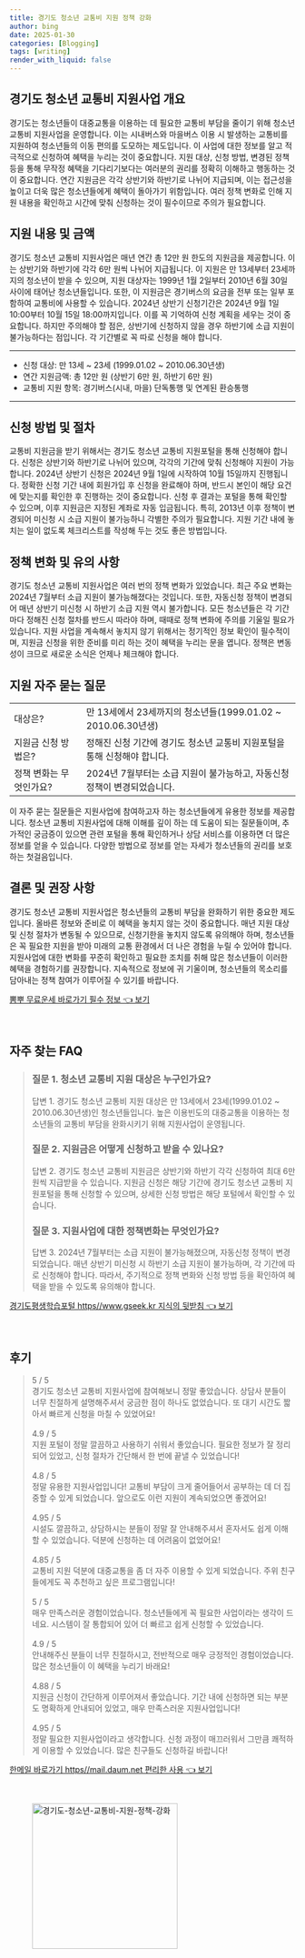 ```yaml
---
title: 경기도 청소년 교통비 지원 정책 강화
author: bing
date: 2025-01-30
categories: [Blogging]
tags: [writing]
render_with_liquid: false
---
```



<h2 id='청소년 교통비 지원사업 개요'>경기도 청소년 교통비 지원사업 개요</h2>

<p>경기도는 청소년들이 대중교통을 이용하는 데 필요한 교통비 부담을 줄이기 위해 청소년 교통비 지원사업을 운영합니다. 이는 시내버스와 마을버스 이용 시 발생하는 교통비를 지원하여 청소년들의 이동 편의를 도모하는 제도입니다. 이 사업에 대한 정보를 알고 적극적으로 신청하여 혜택을 누리는 것이 중요합니다. 지원 대상, 신청 방법, 변경된 정책 등을 통해 무작정 혜택을 기다리기보다는 여러분의 권리를 정확히 이해하고 행동하는 것이 중요합니다. 연간 지원금은 각각 상반기와 하반기로 나뉘어 지급되며, 이는 접근성을 높이고 더욱 많은 청소년들에게 혜택이 돌아가기 위함입니다. 여러 정책 변화로 인해 지원 내용을 확인하고 시간에 맞춰 신청하는 것이 필수이므로 주의가 필요합니다.</p>

<h2 id='지원 내용 및 금액'>지원 내용 및 금액</h2>

<p>경기도 청소년 교통비 지원사업은 매년 연간 총 12만 원 한도의 지원금을 제공합니다. 이는 상반기와 하반기에 각각 6만 원씩 나뉘어 지급됩니다. 이 지원은 만 13세부터 23세까지의 청소년이 받을 수 있으며, 지원 대상자는 1999년 1월 2일부터 2010년 6월 30일 사이에 태어난 청소년들입니다. 또한, 이 지원금은 경기버스의 요금을 전부 또는 일부 포함하여 교통비에 사용할 수 있습니다. 2024년 상반기 신청기간은 2024년 9월 1일 10:00부터 10월 15일 18:00까지입니다. 이를 꼭 기억하여 신청 계획을 세우는 것이 중요합니다. 하지만 주의해야 할 점은, 상반기에 신청하지 않을 경우 하반기에 소급 지원이 불가능하다는 점입니다. 각 기간별로 꼭 따로 신청을 해야 합니다.</p>

<hr />

<ul>
    <li>신청 대상: 만 13세 ~ 23세 (1999.01.02 ~ 2010.06.30년생)</li>
    <li>연간 지원금액: 총 12만 원 (상반기 6만 원, 하반기 6만 원)</li>
    <li>교통비 지원 항목: 경기버스(시내, 마을) 단독통행 및 연계된 환승통행</li>
</ul>

<hr />

<h2 id='신청 방법 및 절차'>신청 방법 및 절차</h2>

<p>교통비 지원금을 받기 위해서는 경기도 청소년 교통비 지원포털을 통해 신청해야 합니다. 신청은 상반기와 하반기로 나뉘어 있으며, 각각의 기간에 맞춰 신청해야 지원이 가능합니다. 2024년 상반기 신청은 2024년 9월 1일에 시작하여 10월 15일까지 진행됩니다. 정확한 신청 기간 내에 회원가입 후 신청을 완료해야 하며, 반드시 본인이 해당 요건에 맞는지를 확인한 후 진행하는 것이 중요합니다. 신청 후 결과는 포털을 통해 확인할 수 있으며, 이후 지원금은 지정된 계좌로 자동 입금됩니다. 특히, 2013년 이후 정책이 변경되어 미신청 시 소급 지원이 불가능하니 각별한 주의가 필요합니다. 지원 기간 내에 놓치는 일이 없도록 체크리스트를 작성해 두는 것도 좋은 방법입니다.</p>

<h2 id='정책 변화 및 유의 사항'>정책 변화 및 유의 사항</h2>

<p>경기도 청소년 교통비 지원사업은 여러 번의 정책 변화가 있었습니다. 최근 주요 변화는 2024년 7월부터 소급 지원이 불가능해졌다는 것입니다. 또한, 자동신청 정책이 변경되어 매년 상반기 미신청 시 하반기 소급 지원 역시 불가합니다. 모든 청소년들은 각 기간마다 정해진 신청 절차를 반드시 따라야 하며, 때때로 정책 변화에 주의를 기울일 필요가 있습니다. 지원 사업을 계속해서 놓치지 않기 위해서는 정기적인 정보 확인이 필수적이며, 지원금 신청을 위한 준비를 미리 하는 것이 혜택을 누리는 문을 엽니다. 정책은 변동성이 크므로 새로운 소식은 언제나 체크해야 합니다.</p>

<h2 id='지원 자주 묻는 질문'>지원 자주 묻는 질문</h2>

<table>
    <tr>
        <td>대상은?</td>
        <td>만 13세에서 23세까지의 청소년들(1999.01.02 ~ 2010.06.30년생)</td>
    </tr>
    <tr>
        <td>지원금 신청 방법은?</td>
        <td>정해진 신청 기간에 경기도 청소년 교통비 지원포털을 통해 신청해야 합니다.</td>
    </tr>
    <tr>
        <td>정책 변화는 무엇인가요?</td>
        <td>2024년 7월부터는 소급 지원이 불가능하고, 자동신청 정책이 변경되었습니다.</td>
    </tr>
</table>

<p>이 자주 묻는 질문들은 지원사업에 참여하고자 하는 청소년들에게 유용한 정보를 제공합니다. 청소년 교통비 지원사업에 대해 이해를 깊이 하는 데 도움이 되는 질문들이며, 추가적인 궁금증이 있으면 관련 포털을 통해 확인하거나 상담 서비스를 이용하면 더 많은 정보를 얻을 수 있습니다. 다양한 방법으로 정보를 얻는 자세가 청소년들의 권리를 보호하는 첫걸음입니다.</p>

<h2 id='결론 및 권장 사항'>결론 및 권장 사항</h2>

<p>경기도 청소년 교통비 지원사업은 청소년들의 교통비 부담을 완화하기 위한 중요한 제도입니다. 올바른 정보와 준비로 이 혜택을 놓치지 않는 것이 중요합니다. 매년 지원 대상 및 신청 절차가 변동될 수 있으므로, 신청기한을 놓치지 않도록 유의해야 하며, 청소년들은 꼭 필요한 지원을 받아 미래의 교통 환경에서 더 나은 경험을 누릴 수 있어야 합니다. 지원사업에 대한 변화를 꾸준히 확인하고 필요한 조치를 취해 많은 청소년들이 이러한 혜택을 경험하기를 권장합니다. 지속적으로 정보에 귀 기울이며, 청소년들의 목소리를 담아내는 정책 참여가 이루어질 수 있기를 바랍니다.</p>


<p><a class="click-button" title="뽐뿌 무료운세 바로가기 필수 정보" href="https://24nara.github.io/posts/%EB%BD%90%EB%BF%8C-%EB%AC%B4%EB%A3%8C%EC%9A%B4%EC%84%B8-%EB%B0%94%EB%A1%9C%EA%B0%80%EA%B8%B0-%ED%95%84%EC%88%98-%EC%A0%95%EB%B3%B4/" rel="dofollow">뽐뿌 무료운세 바로가기 필수 정보 👈 보기</a></p><br>
<h2 id='자주_찾는_FAQ'>자주 찾는 FAQ</h2>
<div itemscope="" itemtype="https://schema.org/FAQPage"> 
<blockquote> 
<div itemscope="" itemprop="mainEntity" itemtype="https://schema.org/Question"> 
<h3 itemprop="name">질문 1. 청소년 교통비 지원 대상은 누구인가요?</h3> 
<div itemscope="" itemprop="acceptedAnswer" itemtype="https://schema.org/Answer"> 
<span itemprop="text"> 
<p>답변 1. 경기도 청소년 교통비 지원 대상은 만 13세에서 23세(1999.01.02 ~ 2010.06.30년생)인 청소년들입니다. 높은 이용빈도의 대중교통을 이용하는 청소년들의 교통비 부담을 완화시키기 위해 지원사업이 운영됩니다.</p> 
</span> 
</div> 
</div> 

<div itemscope="" itemprop="mainEntity" itemtype="https://schema.org/Question"> 
<h3 itemprop="name">질문 2. 지원금은 어떻게 신청하고 받을 수 있나요?</h3> 
<div itemscope="" itemprop="acceptedAnswer" itemtype="https://schema.org/Answer"> 
<span itemprop="text"> 
<p>답변 2. 경기도 청소년 교통비 지원금은 상반기와 하반기 각각 신청하여 최대 6만 원씩 지급받을 수 있습니다. 지원금 신청은 해당 기간에 경기도 청소년 교통비 지원포털을 통해 신청할 수 있으며, 상세한 신청 방법은 해당 포털에서 확인할 수 있습니다.</p> 
</span> 
</div> 
</div> 

<div itemscope="" itemprop="mainEntity" itemtype="https://schema.org/Question"> 
<h3 itemprop="name">질문 3. 지원사업에 대한 정책변화는 무엇인가요?</h3> 
<div itemscope="" itemprop="acceptedAnswer" itemtype="https://schema.org/Answer"> 
<span itemprop="text"> 
<p>답변 3. 2024년 7월부터는 소급 지원이 불가능해졌으며, 자동신청 정책이 변경되었습니다. 매년 상반기 미신청 시 하반기 소급 지원이 불가능하며, 각 기간에 따로 신청해야 합니다. 따라서, 주기적으로 정책 변화와 신청 방법 등을 확인하여 혜택을 받을 수 있도록 유의해야 합니다.</p> 
</span> 
</div> 
</div> 

</blockquote> 
</div>
<p><a class="click-button" title="경기도평생학습포털 https//www.gseek.kr 지식의 뒷받침" href="https://24nara.github.io/posts/%EA%B2%BD%EA%B8%B0%EB%8F%84%ED%8F%89%EC%83%9D%ED%95%99%EC%8A%B5%ED%8F%AC%ED%84%B8-httpswww.gseek.kr-%EC%A7%80%EC%8B%9D%EC%9D%98-%EB%92%B7%EB%B0%9B%EC%B9%A8/" rel="dofollow">경기도평생학습포털 https//www.gseek.kr 지식의 뒷받침 👈 보기</a></p><br>
<h2 id='후기'>후기</h2>
<div itemscope itemtype="https://schema.org/Product">
  <blockquote>
  <div itemprop="review" itemscope itemtype="https://schema.org/Review">
      <div itemprop="reviewRating" itemscope itemtype="https://schema.org/Rating"> <span itemprop="ratingValue">5</span> / <span itemprop="bestRating">5</span> </div>
      <span itemprop="reviewBody">경기도 청소년 교통비 지원사업에 참여해보니 정말 좋았습니다. 상담사 분들이 너무 친절하게 설명해주셔서 궁금한 점이 하나도 없었습니다. 또 대기 시간도 짧아서 빠르게 신청을 마칠 수 있었어요!</span>
  </div>
  <br>
  <div itemprop="review" itemscope itemtype="https://schema.org/Review">
      <div itemprop="reviewRating" itemscope itemtype="https://schema.org/Rating"> <span itemprop="ratingValue">4.9</span> / <span itemprop="bestRating">5</span> </div>
      <span itemprop="reviewBody">지원 포털이 정말 깔끔하고 사용하기 쉬워서 좋았습니다. 필요한 정보가 잘 정리되어 있었고, 신청 절차가 간단해서 한 번에 끝낼 수 있었습니다!</span>
  </div>
  <br>
  <div itemprop="review" itemscope itemtype="https://schema.org/Review">
      <div itemprop="reviewRating" itemscope itemtype="https://schema.org/Rating"> <span itemprop="ratingValue">4.8</span> / <span itemprop="bestRating">5</span> </div>
      <span itemprop="reviewBody">정말 유용한 지원사업입니다! 교통비 부담이 크게 줄어들어서 공부하는 데 더 집중할 수 있게 되었습니다. 앞으로도 이런 지원이 계속되었으면 좋겠어요!</span>
  </div>
  <br>
  <div itemprop="review" itemscope itemtype="https://schema.org/Review">
      <div itemprop="reviewRating" itemscope itemtype="https://schema.org/Rating"> <span itemprop="ratingValue">4.95</span> / <span itemprop="bestRating">5</span> </div>
      <span itemprop="reviewBody">시설도 깔끔하고, 상담하시는 분들이 정말 잘 안내해주셔서 혼자서도 쉽게 이해할 수 있었습니다. 덕분에 신청하는 데 어려움이 없었어요!</span>
  </div>
  <br>
  <div itemprop="review" itemscope itemtype="https://schema.org/Review">
      <div itemprop="reviewRating" itemscope itemtype="https://schema.org/Rating"> <span itemprop="ratingValue">4.85</span> / <span itemprop="bestRating">5</span> </div>
      <span itemprop="reviewBody">교통비 지원 덕분에 대중교통을 좀 더 자주 이용할 수 있게 되었습니다. 주위 친구들에게도 꼭 추천하고 싶은 프로그램입니다!</span>
  </div>
  <br>
  <div itemprop="review" itemscope itemtype="https://schema.org/Review">
      <div itemprop="reviewRating" itemscope itemtype="https://schema.org/Rating"> <span itemprop="ratingValue">5</span> / <span itemprop="bestRating">5</span> </div>
      <span itemprop="reviewBody">매우 만족스러운 경험이었습니다. 청소년들에게 꼭 필요한 사업이라는 생각이 드네요. 시스템이 잘 통합되어 있어 더 빠르고 쉽게 신청할 수 있었습니다.</span>
  </div>
  <br>
  <div itemprop="review" itemscope itemtype="https://schema.org/Review">
      <div itemprop="reviewRating" itemscope itemtype="https://schema.org/Rating"> <span itemprop="ratingValue">4.9</span> / <span itemprop="bestRating">5</span> </div>
      <span itemprop="reviewBody">안내해주신 분들이 너무 친절하시고, 전반적으로 매우 긍정적인 경험이었습니다. 많은 청소년들이 이 혜택을 누리기 바래요!</span>
  </div>
  <br>
  <div itemprop="review" itemscope itemtype="https://schema.org/Review">
      <div itemprop="reviewRating" itemscope itemtype="https://schema.org/Rating"> <span itemprop="ratingValue">4.88</span> / <span itemprop="bestRating">5</span> </div>
      <span itemprop="reviewBody">지원금 신청이 간단하게 이루어져서 좋았습니다. 기간 내에 신청하면 되는 부분도 명확하게 안내되어 있었고, 매우 만족스러운 지원사업입니다!</span>
  </div>
  <br>
  <div itemprop="review" itemscope itemtype="https://schema.org/Review">
      <div itemprop="reviewRating" itemscope itemtype="https://schema.org/Rating"> <span itemprop="ratingValue">4.95</span> / <span itemprop="bestRating">5</span> </div>
      <span itemprop="reviewBody">정말 필요한 지원사업이라고 생각합니다. 신청 과정이 매끄러워서 그만큼 쾌적하게 이용할 수 있었습니다. 많은 친구들도 신청하길 바랍니다!</span>
  </div>
  </blockquote>
</div>
<p><a class="click-button" title="한메일 바로가기 https//mail.daum.net 편리한 사용" href="https://24nara.github.io/posts/%ED%95%9C%EB%A9%94%EC%9D%BC-%EB%B0%94%EB%A1%9C%EA%B0%80%EA%B8%B0-httpsmail.daum.net-%ED%8E%B8%EB%A6%AC%ED%95%9C-%EC%82%AC%EC%9A%A9/" rel="dofollow">한메일 바로가기 https//mail.daum.net 편리한 사용 👈 보기</a></p><br>
<figure class="image"><img src="https://24nara.github.io/assets/img/thumbnail/경기도-청소년-교통비-지원-정책-강화.webp" alt="경기도-청소년-교통비-지원-정책-강화" width="256" height="256"></figure>